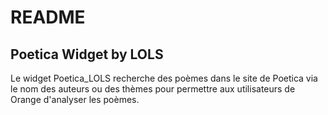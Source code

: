 # README
## Poetica Widget by LOLS

Le widget Poetica_LOLS recherche des poèmes dans le site de Poetica via le nom des auteurs ou des thèmes pour permettre aux utilisateurs de Orange d'analyser les poèmes.

